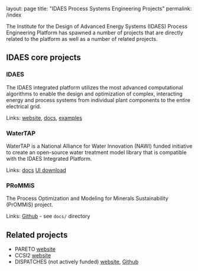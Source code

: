 layout: page
title: "IDAES Process Systems Engineering Projects"
permalink: /index

The Institute for the Design of Advanced Energy Systems (IDAES) Process Engineering Platform has spawned a number of projects that are directly related to the platform as well as a number of related projects.

## IDAES core projects

### IDAES 
The IDAES integrated platform utilizes the most advanced computational algorithms to enable the design and optimization of complex, interacting energy and process systems from individual plant components to the entire electrical grid.

Links: [website](https://idaes.org), [docs](https://idaes-pse.readthedocs.io/en/latest/?badge=latest), [examples](https://idaes-examples.readthedocs.io/en/latest/)

### WaterTAP 
WaterTAP is a National Alliance for Water Innovation (NAWI) funded initiative to create an open-source water treatment model library that is compatible with the IDAES Integrated Platform.

Links: [docs](https://watertap.readthedocs.io/en/latest/?badge=latest) [UI download](https://watertap-org.github.io/)

### PRoMMiS
The Process Optimization and Modeling for Minerals Sustainability (PrOMMiS) project.

Links: [Github](https://github.com/prommis/prommis) - see `docs/` directory

## Related projects
* PARETO [website](https://www.project-pareto.org/) 
* CCSI2 [website](https://www.acceleratecarboncapture.org/)
* DISPATCHES (not actively funded) [website](https://dispatches.readthedocs.io/), [Github](https://github.com/gmlc-dispatches/dispatches)
